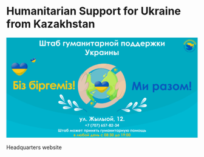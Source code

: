 # Humanitarian Support for Ukraine from Kazakhstan
![Украина, мы с тобой! / Украина, біз біргеміз!](public/ogimage.jpg)

Headquarters website
